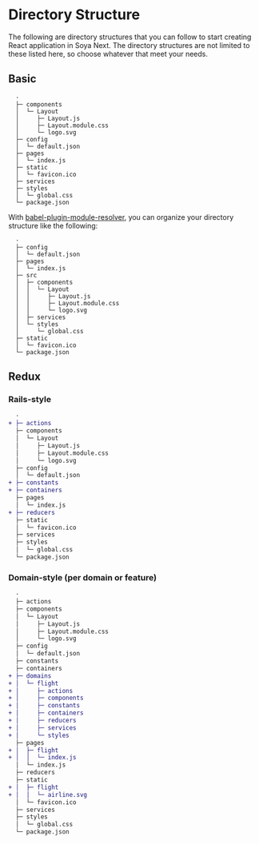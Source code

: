 # Directory Structure

The following are directory structures that you can follow to start creating React application in Soya Next.
The directory structures are not limited to these listed here, so choose whatever that meet your needs.

## Basic

```
  ·
  ├─ components
  │  └─ Layout
  │     ├─ Layout.js
  │     ├─ Layout.module.css
  │     └─ logo.svg
  ├─ config
  │  └─ default.json
  ├─ pages
  │  └─ index.js
  ├─ static
  │  └─ favicon.ico
  ├─ services
  ├─ styles
  │  └─ global.css
  └─ package.json
```

With [babel-plugin-module-resolver](https://github.com/tleunen/babel-plugin-module-resolver),
you can organize your directory structure like the following:

```
  ·
  ├─ config
  │  └─ default.json
  ├─ pages
  │  └─ index.js
  ├─ src
  │  ├─ components
  │  │  └─ Layout
  │  │     ├─ Layout.js
  │  │     ├─ Layout.module.css
  │  │     └─ logo.svg
  │  ├─ services
  │  └─ styles
  │     └─ global.css
  ├─ static
  │  └─ favicon.ico
  └─ package.json
```

## Redux

### Rails-style

```diff
  ·
+ ├─ actions
  ├─ components
  │  └─ Layout
  │     ├─ Layout.js
  │     ├─ Layout.module.css
  │     └─ logo.svg
  ├─ config
  │  └─ default.json
+ ├─ constants
+ ├─ containers
  ├─ pages
  │  └─ index.js
+ ├─ reducers
  ├─ static
  │  └─ favicon.ico
  ├─ services
  ├─ styles
  │  └─ global.css
  └─ package.json
```

### Domain-style (per domain or feature)

```diff
  ·
  ├─ actions
  ├─ components
  │  └─ Layout
  │     ├─ Layout.js
  │     ├─ Layout.module.css
  │     └─ logo.svg
  ├─ config
  │  └─ default.json
  ├─ constants
  ├─ containers
+ ├─ domains
+ │  └─ flight
+ │     ├─ actions
+ │     ├─ components
+ │     ├─ constants
+ │     ├─ containers
+ │     ├─ reducers
+ │     ├─ services
+ │     └─ styles
  ├─ pages
+ │  ├─ flight
+ │  │  └─ index.js
  │  └─ index.js
  ├─ reducers
  ├─ static
+ │  ├─ flight
+ │  │  └─ airline.svg
  │  └─ favicon.ico
  ├─ services
  ├─ styles
  │  └─ global.css
  └─ package.json
```
